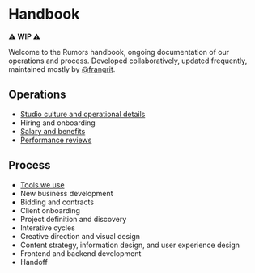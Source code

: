 # Handbook

**⚠️ WIP ⚠️**

Welcome to the Rumors handbook, ongoing documentation of our operations and process. Developed collaboratively, updated frequently, maintained mostly by [@frangrit](https://github.com/frangrit).

## Operations
- [Studio culture and operational details](./operations/studio.md)
- Hiring and onboarding
- [Salary and benefits](./operations/benefits.md)
- [Performance reviews](./operations/performance-reviews.md)

## Process
- [Tools we use](./process/tools.md)
- New business development
- Bidding and contracts
- Client onboarding
- Project definition and discovery
- Interative cycles
- Creative direction and visual design
- Content strategy, information design, and user experience design
- Frontend and backend development
- Handoff
